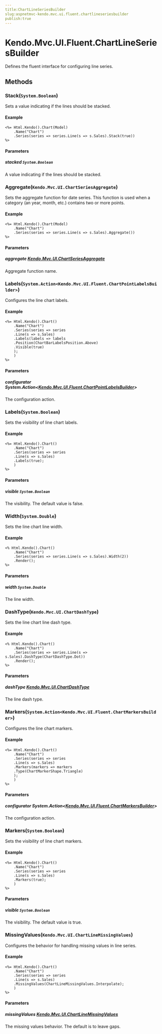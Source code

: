 ```yaml
---
title:ChartLineSeriesBuilder
slug:aspnetmvc-kendo.mvc.ui.fluent.chartlineseriesbuilder
publish:true
---
```


# Kendo.Mvc.UI.Fluent.ChartLineSeriesBuilder
Defines the fluent interface for configuring line series.



## Methods

### Stack(`System.Boolean`)
Sets a value indicating if the lines should be stacked.


#### Example

    <%= Html.Kendo().Chart(Model)
        .Name("Chart")
        .Series(series => series.Line(s => s.Sales).Stack(true))
    %>
        


#### Parameters

##### stacked `System.Boolean`
A value indicating if the lines should be stacked.




### Aggregate(`Kendo.Mvc.UI.ChartSeriesAggregate`)
Sets the aggregate function for date series.
            This function is used when a category (an year, month, etc.) contains two or more points.


#### Example

    <%= Html.Kendo().Chart(Model)
        .Name("Chart")
        .Series(series => series.Line(s => s.Sales).Aggregate())
    %>
        


#### Parameters

##### aggregate [Kendo.Mvc.UI.ChartSeriesAggregate](/api/wrappers/aspnet-mvc/Kendo.Mvc.UI/ChartSeriesAggregate)
Aggregate function name.




### Labels(`System.Action<Kendo.Mvc.UI.Fluent.ChartPointLabelsBuilder>`)
Configures the line chart labels.


#### Example

    <%= Html.Kendo().Chart()
        .Name("Chart")
        .Series(series => series
        .Line(s => s.Sales)
        .Labels(labels => labels
        .Position(ChartBarLabelsPosition.Above)
        .Visible(true)
        );
        )
    %>
        


#### Parameters

##### configurator System.Action<[Kendo.Mvc.UI.Fluent.ChartPointLabelsBuilder](/api/wrappers/aspnet-mvc/Kendo.Mvc.UI.Fluent/ChartPointLabelsBuilder)>
The configuration action.




### Labels(`System.Boolean`)
Sets the visibility of line chart labels.


#### Example

    <%= Html.Kendo().Chart()
        .Name("Chart")
        .Series(series => series
        .Line(s => s.Sales)
        .Labels(true);
        )
    %>
        


#### Parameters

##### visible `System.Boolean`
The visibility. The default value is false.




### Width(`System.Double`)
Sets the line chart line width.


#### Example

    <% Html.Kendo().Chart()
        .Name("Chart")
        .Series(series => series.Line(s => s.Sales).Width(2))
        .Render();
    %>
        


#### Parameters

##### width `System.Double`
The line width.




### DashType(`Kendo.Mvc.UI.ChartDashType`)
Sets the line chart line dash type.


#### Example

    <% Html.Kendo().Chart()
        .Name("Chart")
        .Series(series => series.Line(s => s.Sales).DashType(ChartDashType.Dot))
        .Render();
    %>
        


#### Parameters

##### dashType [Kendo.Mvc.UI.ChartDashType](/api/wrappers/aspnet-mvc/Kendo.Mvc.UI/ChartDashType)
The line dash type.




### Markers(`System.Action<Kendo.Mvc.UI.Fluent.ChartMarkersBuilder>`)
Configures the line chart markers.


#### Example

    <%= Html.Kendo().Chart()
        .Name("Chart")
        .Series(series => series
        .Line(s => s.Sales)
        .Markers(markers => markers
        .Type(ChartMarkerShape.Triangle)
        );
        )
    %>
        


#### Parameters

##### configurator System.Action<[Kendo.Mvc.UI.Fluent.ChartMarkersBuilder](/api/wrappers/aspnet-mvc/Kendo.Mvc.UI.Fluent/ChartMarkersBuilder)>
The configuration action.




### Markers(`System.Boolean`)
Sets the visibility of line chart markers.


#### Example

    <%= Html.Kendo().Chart()
        .Name("Chart")
        .Series(series => series
        .Line(s => s.Sales)
        .Markers(true);
        )
    %>
        


#### Parameters

##### visible `System.Boolean`
The visibility. The default value is true.




### MissingValues(`Kendo.Mvc.UI.ChartLineMissingValues`)
Configures the behavior for handling missing values in line series.


#### Example

    <%= Html.Kendo().Chart()
        .Name("Chart")
        .Series(series => series
        .Line(s => s.Sales)
        .MissingValues(ChartLineMissingValues.Interpolate);
        )
    %>
        


#### Parameters

##### missingValues [Kendo.Mvc.UI.ChartLineMissingValues](/api/wrappers/aspnet-mvc/Kendo.Mvc.UI/ChartLineMissingValues)
The missing values behavior. The default is to leave gaps.





